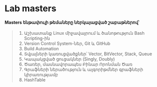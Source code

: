 # Lab masters
#### Masters ենթափուլի թեմաները ներկայացված շաբաթներով՝

> 1. Աշխատանք Linux միջավայրում և ծանոթություն Bash Scripting-ին
> 2. Version Control System-ներ, Git և GitHub
> 3. Build Automation
> 4. Տվյալների կառուցվածքներ՝ Vector, BitVector, Stack, Queue
> 5. Կապակցված ցուցակներ (Singly, Doubly)
> 6. Ծառեր, մասնավորապես Բինար Որոնման Ծառ
> 7. Գրաֆների ներածություն և ալգորիթմներ գրաֆների կիրառությամբ
> 8. HashTable
